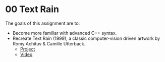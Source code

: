 # 00 Text Rain

The goals of this assignment are to:
-   Become more familiar with advanced C++ syntax.
-   Recreate Text Rain (1999), a classic computer-vision driven artwork by Romy Achituv & Camille Utterback.
    -   [Project](http://camilleutterback.com/projects/text-rain/)
    -   [Video](https://www.youtube.com/watch?v=f_u3sSffS78)
